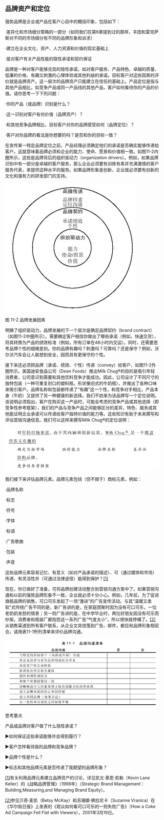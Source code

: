 ## 品牌资产和定位

强势品牌是企业或产品在客户心目中的概括印象，包括如下：

·差异化和市场细分策略的一部分（如同我们在第6章提到过的那样，丰田和雷克萨斯对不同的市场细分有不同的品牌形象和诉求）

·建立在企业文化、资产、人力资源和价值的现实基础上

·是对客户有关产品性能的隐性承诺和契约保证

品牌是一种对客户能够兑现的隐性承诺，如对客户服务、产品特色、卓越的质量、低廉的价格、有趣又刺激的心理体验或其他利益的承诺。目标客户对这些因素的评价就是品牌资产。这一层次的品牌资产只能建立在信任的基础上。产品定位是指与其他产品相比，如竞争产品或同一产品线的其他产品，客户如何看待你的产品的价值。请你思考一下下列问题：

·你的产品（或品牌）识别是什么？

·这一识别对客户有何价值（品牌资产）？

·和其他竞争品牌相比，目标客户对你的品牌感受如何（品牌定位）？

·客户对你品牌的看法是你想要的吗？是否和你的目标一致？

在宣传某一特定品牌定位之前，产品经理必须确定他们的承诺是否确实能够传递给客户。这就意味着品牌必须和企业的能力、使命、愿景和价值相一致。如图11-2内圈所示，这些是品牌背后的组织驱动力（organization drivers）。例如，如果品牌识别中有一部分是卓越的客户服务，那么企业必须要有训练有素并充满激情的客户服务代表，来提供这种水平的服务。如果品牌形象是创新，企业就必须要有创新的文化和强有力的研发部门的支持。

![](images/image01286.jpeg)

图 11-2 品牌发展因素 

明确了组织驱动力，品牌发展的下一个层次是确定品牌契约（brand contract）（如图11-2中圈所示）。需要确定客户相信你做出了哪些承诺（例如，快速交货），将其转换为产品的绩效标准（例如，所有订单在48小时内交运）。同时，还需要思考品牌个性的细微差别。你的品牌有趣吗？刺激吗？可靠吗？还是保守？例如，沃尔沃汽车会让人联想到安全，因而具有更保守的个性。

接下来还必须把品牌（承诺、绩效、个性）传递（convey）给客户，如图11-2外圈所示。美国迪安食品公司（Dean Foods）推出Milk Chug®的目的是吸引年轻消费者，公司意识到需要和其他饮料竞争才能成功。因此，公司设计了不同尺寸的独特包装（一种可重复封口的塑料瓶，形状像旧式的牛奶瓶），并推出了各种口味来吸引客户。品牌名称和包装都传递了“有趣”这一个性，和竞争对手相比，产品本身（牛奶）又提供了另一种健康的新选择。我们不妨来为该品牌写一个定位说明。该说明必须指出，客户在购买这一产品时，可能会考虑的竞争产品或其他选择（即竞争性参考框架），我们的产品与竞争产品之间能够区分的差异，特色、服务或其他能证明企业承诺可以传递给客户独特价值的能力等。这些知识有助于未来撰写和评估营销沟通信息。我们可以这样来撰写Milk Chug®的定位说明：

![](images/image01287.jpeg)

我们接下来评估品牌元素。品牌元素包括（但不限于）商标元素，例如：

·品牌名称

·标志

·符号

·字体

·标语

·广告歌曲

·包装

·声音

这些品牌元素容易记忆、有意义（如对产品承诺的描述）、可（通过媒体和市场）传递、有灵活性并（可通过法律途径）能得到保护？[[1]](part0108.xhtml#ch1-back)

现在，你已做好了准备，可将品牌创建活动整合到营销沟通方案中了。如果营销沟通和以前的强势品牌形象不一致，企业就必须十分小心。例如，几年前，为了促进旗舰品牌的销售，可口可乐发起了一场“激进”的广告宣传活动。与其“温暖又柔软”式传统广告不同的是，新广告讲的是，在家庭团聚时因为没有可口可乐，一位老奶奶发怒的情景；另一则广告讲的是，在中学毕业时，两位好朋友因没有可乐而吵架。消费者和瓶装厂都抱怨这一系列广告“气度太小”，所以很快就停播了。[[2]](part0108.xhtml#ch2-back)从销售渠道到所有客户联系，从企业文具信笺到广告、邮件，都应和品牌形象相契合。请用表11-1所列清单来评价品牌沟通。

![](images/image01288.jpeg)

思考要点

产品或品牌对客户做了什么隐性承诺？

▶如何保证这些承诺能够并会得到履行？

▶客户怎样看待我的品牌和竞争品牌？

▶品牌个性是什么？

▶标志和其他品牌元素是否传递了我期望的品牌形象？

[[1]](part0108.xhtml#ch1)有关利用品牌元素建立品牌资产的讨论，详见凯文·莱恩·凯勒（Kevin Lane Keller）的《战略品牌管理》（1998年）（Strategic Brand Management：Building,Measuring,and Managing Brand Equity）。

[[2]](part0108.xhtml#ch2)参见贝奇·麦凯（Betsy McKay）和苏珊娜·佛拉尼卡（Suzanne Vranica）在《华尔街日报》上发表的《观众如何看可口可乐的一则失败广告》（How a Coke Ad Campaign Fell Flat with Viewers），2001年3月19日。
